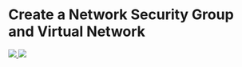 
# Create a Network Security Group and Virtual Network

<a href="https://portal.azure.com/#create/Microsoft.Template/uri/https%3A%2F%2Fraw.githubusercontent.com%2FSpralien%2FAzureTPL%2Fmaster%2FTPL-VirtualNetwork-NetworkSecurity%2Fazuredeploy.json" target="_blank">
  <img src="http://azuredeploy.net/deploybutton.png"/>
</a>
<a href="http://armviz.io/#/?load=https%3A%2F%2Fraw.githubusercontent.com%2FSpralien%2FAzureTPL%2Fmaster%2FTPL-VirtualNetwork-NetworkSecurity%2Fazuredeploy.json" target="_blank">
    <img src="http://armviz.io/visualizebutton.png"/>
</a>

